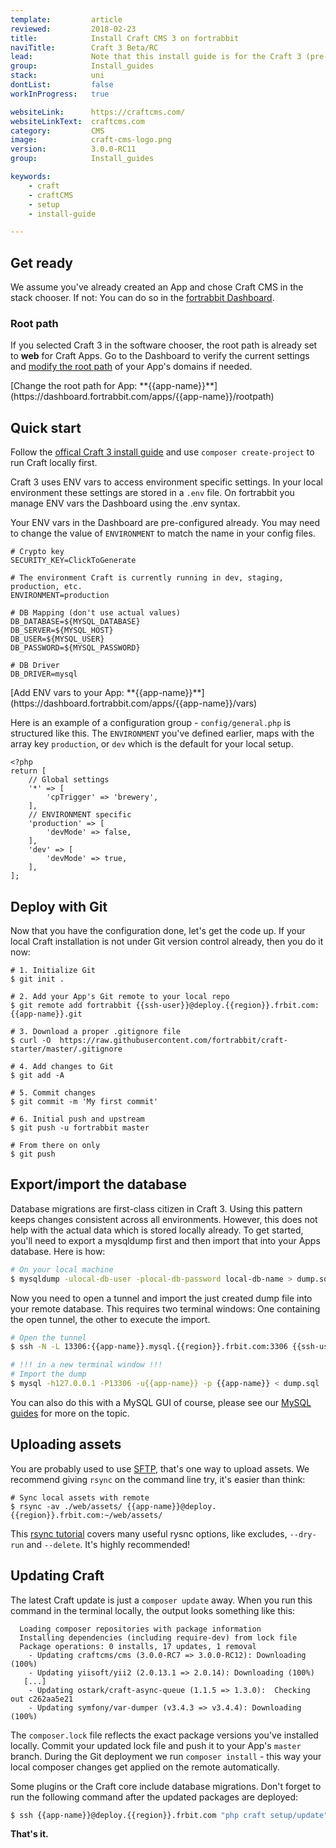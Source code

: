 ```yaml
---
template:         article
reviewed:         2018-02-23
title:            Install Craft CMS 3 on fortrabbit
naviTitle:        Craft 3 Beta/RC
lead:             Note that this install guide is for the Craft 3 (pre-stable) version. If you don't feel confident using a pre-release <a href='/install-craft-2-uni'>head over to the Craft 2.6 install guide</a>.
group:            Install_guides
stack:            uni
dontList:         false
workInProgress:   true

websiteLink:      https://craftcms.com/
websiteLinkText:  craftcms.com
category:         CMS
image:            craft-cms-logo.png
version:          3.0.0-RC11
group:            Install_guides

keywords:
    - craft
    - craftCMS
    - setup
    - install-guide

---
```

 
## Get ready

We assume you've already created an App and chose Craft CMS in the stack chooser. If not: You can do so in the [fortrabbit Dashboard](/dashboard). 

<!--
    TBD: this is not specific to Craft CMS. Maybe include this is in all install guides or don't.

Using a SSH Key to authenticate is highly recommended. If you havn't stored your public key with your fortrabbit account yet, [do it now](/ssh-keys#toc-save-your-public-ssh-keys-with-your-fortrabbit-account).  
-->


### Root path

If you selected Craft 3 in the software chooser, the root path is already set to **web** for Craft Apps. Go to the Dashboard to verify the current settings and [modify the root path](/app#toc-root-path) of your App's domains if needed. 

<div markdown="1" data-user="known">
[Change the root path for App: **{{app-name}}**](https://dashboard.fortrabbit.com/apps/{{app-name}}/rootpath)
</div>


## Quick start

Follow the [offical Craft 3 install guide](https://github.com/craftcms/docs/blob/master/en/installation.md) and use `composer create-project` to run Craft locally first.

Craft 3 uses ENV vars to access environment specific settings. In your local environment these settings are stored in a `.env` file. On fortrabbit you manage ENV vars the Dashboard using the .env syntax.

Your ENV vars in the Dashboard are pre-configured already. You may need to change the value of `ENVIRONMENT` to match the name in your config files.

```osterei32
# Crypto key
SECURITY_KEY=ClickToGenerate

# The environment Craft is currently running in dev, staging, production, etc.
ENVIRONMENT=production

# DB Mapping (don't use actual values)
DB_DATABASE=${MYSQL_DATABASE}
DB_SERVER=${MYSQL_HOST}
DB_USER=${MYSQL_USER}
DB_PASSWORD=${MYSQL_PASSWORD}

# DB Driver
DB_DRIVER=mysql
```

<div markdown="1" data-user="known">
[Add ENV vars to your App: **{{app-name}}**](https://dashboard.fortrabbit.com/apps/{{app-name}}/vars)
</div>

Here is an example of a configuration group - `config/general.php` is structured like this. The `ENVIRONMENT` you've defined earlier, maps with the array key `production`, or `dev` which is the default for your local setup.

```
<?php
return [
	// Global settings
    '*' => [
        'cpTrigger' => 'brewery',
    ],
    // ENVIRONMENT specific 
    'production' => [
        'devMode' => false,
    ],
    'dev' => [
        'devMode' => true,
    ],
];
```

## Deploy with Git

Now that you have the configuration done, let's get the code up. If your local Craft installation is not under Git version control already, then you do it now:

```
# 1. Initialize Git
$ git init .

# 2. Add your App's Git remote to your local repo
$ git remote add fortrabbit {{ssh-user}}@deploy.{{region}}.frbit.com:{{app-name}}.git

# 3. Download a proper .gitignore file
$ curl -O  https://raw.githubusercontent.com/fortrabbit/craft-starter/master/.gitignore

# 4. Add changes to Git
$ git add -A

# 5. Commit changes
$ git commit -m 'My first commit'

# 6. Initial push and upstream
$ git push -u fortrabbit master

# From there on only
$ git push
```

## Export/import the database

Database migrations are first-class citizen in Craft 3. Using this pattern keeps changes consistent across all environments. However, this does not help with the actual data which is stored locally already. To get started, you'll need to export a mysqldump first and then import that into your Apps database. Here is how:

```bash
# On your local machine
$ mysqldump -ulocal-db-user -plocal-db-password local-db-name > dump.sql
```

Now you need to open a tunnel and import the just created dump file into your remote database. This requires two terminal windows: One containing the open tunnel, the other to execute the import.

```bash
# Open the tunnel
$ ssh -N -L 13306:{{app-name}}.mysql.{{region}}.frbit.com:3306 {{ssh-user}}@deploy.{{region}}.frbit.com

# !!! in a new terminal window !!!
# Import the dump
$ mysql -h127.0.0.1 -P13306 -u{{app-name}} -p {{app-name}} < dump.sql
```

You can also do this with a MySQL GUI of course, please see our [MySQL guides](/mysql) for more on the topic.


## Uploading assets

<!-- TODO: Please provide some context: What are assets, any why they have not been synced with Git already? Are the already excluded by default? Or do they need to get excluded?  -->

You are probably used to use [SFTP](/sftp-uni#toc-accessing-sftp), that's one way to upload assets. We recommend giving `rsync` on the command line try, it's easier than think: 

```
# Sync local assets with remote
$ rsync -av ./web/assets/ {{app-name}}@deploy.{{region}}.frbit.com:~/web/assets/
```

This [rsync tutorial](https://blog.fortrabbit.com/deploying-code-with-rsync) covers many useful rysnc options, like excludes, `--dry-run` and `--delete`. It's highly recommended!



## Updating Craft

The latest Craft update is just a `composer update` away. When you run this command in the terminal locally, the output looks something like this: 

```plain
  Loading composer repositories with package information
  Installing dependencies (including require-dev) from lock file
  Package operations: 0 installs, 17 updates, 1 removal
    - Updating craftcms/cms (3.0.0-RC7 => 3.0.0-RC12): Downloading (100%)
    - Updating yiisoft/yii2 (2.0.13.1 => 2.0.14): Downloading (100%)
   [...]
    - Updating ostark/craft-async-queue (1.1.5 => 1.3.0):  Checking out c262aa5e21
    - Updating symfony/var-dumper (v3.4.3 => v3.4.4): Downloading (100%)

```

The `composer.lock` file reflects the exact package versions you've installed locally. Commit your updated lock file and push it to your App's `master` branch. During the Git deployment we run `composer install` - this way your local composer changes get applied on the remote automatically.

Some plugins or the Craft core include database migrations. Don't forget to run the following command after the updated packages are deployed:

```bash
$ ssh {{app-name}}@deploy.{{region}}.frbit.com "php craft setup/update"
```

<!-- 

TODO: How to work with changes made to the contents of the page? What when the remote version contain files, that are not locally? Why are not there when I git pull? How do I get them best?

 -->

**That's it.** 

